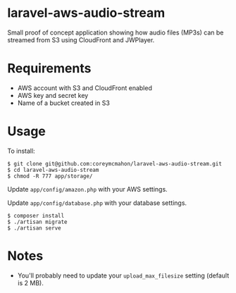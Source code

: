 laravel-aws-audio-stream
========================

Small proof of concept application showing how audio files (MP3s) can be streamed from S3 using CloudFront and JWPlayer.


Requirements
========================
* AWS account with S3 and CloudFront enabled
* AWS key and secret key
* Name of a bucket created in S3


Usage
========================

To install:

```
$ git clone git@github.com:coreymcmahon/laravel-aws-audio-stream.git
$ cd laravel-aws-audio-stream
$ chmod -R 777 app/storage/
```

Update ```app/config/amazon.php``` with your AWS settings.

Update ```app/config/database.php``` with your database settings.

```
$ composer install
$ ./artisan migrate
$ ./artisan serve
```


Notes
========================

* You'll probably need to update your `upload_max_filesize` setting (default is 2 MB).
